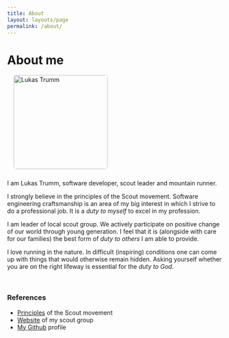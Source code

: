 ```yaml
---
title: About
layout: layouts/page
permalink: /about/
---
```


# About me

<img src="/img/lt.jpg"
    width="220"
    height="220"
    alt="Lukas Trumm"
    style="border-radius: 6px; margin: 0px 0px 10px 15px;">

I am Lukas Trumm, software developer, scout leader and mountain runner.

I strongly believe in the principles of the Scout movement. Software engineering craftsmanship is an area of my big interest in which I strive to do a professional job. It is a _duty to myself_ to excel in my profession.

I am leader of local scout group. We actively participate on positive change of our world through young generation. I feel that it is (alongside with care for our families) the best form of _duty to others_ I am able to provide.

I love running in the nature. In difficult (inspiring) conditions one can come up with things that would otherwise remain hidden. Asking yourself whether you are on the right lifeway is essential for the _duty to God_.

<br>

### References

- [Principles](https://www.scout.org/promiseandlaw) of the Scout movement
- [Website](http://www.ctyriadvacitka.wz.cz) of my scout group
- [My Github](https://github.com/lttr/) profile
